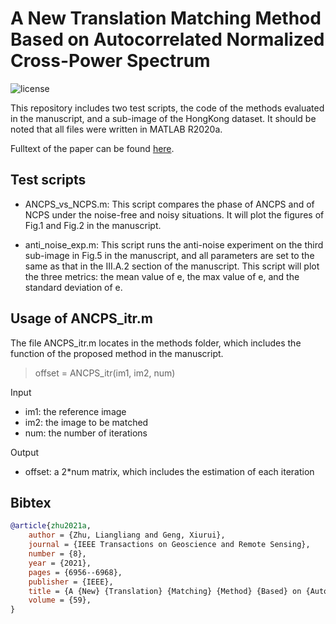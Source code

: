 # A New Translation Matching Method Based on Autocorrelated Normalized Cross-Power Spectrum

![license](https://img.shields.io/github/license/shinyypig/ancps)

This repository includes two test scripts, the code of the methods evaluated in the manuscript, and a sub-image of the HongKong dataset. It should be noted that all files were written in MATLAB R2020a.

Fulltext of the paper can be found [here](./ANCPS.pdf).

## Test scripts

- ANCPS_vs_NCPS.m: This script compares the phase of ANCPS and of NCPS under the noise-free and noisy situations. It will plot the figures of Fig.1 and Fig.2 in the manuscript.

- anti_noise_exp.m: This script runs the anti-noise experiment on the third sub-image in Fig.5 in the manuscript, and all parameters are set to the same as that in the III.A.2 section of the manuscript. This script will plot the three metrics: the mean value of e, the max value of e, and the standard deviation of e.

## Usage of ANCPS_itr.m

The file ANCPS_itr.m locates in the methods folder, which includes the function of the proposed method in the manuscript.

> offset = ANCPS_itr(im1, im2, num)

Input

- im1: the reference image
- im2: the image to be matched
- num: the number of iterations

Output

- offset: a 2\*num matrix, which includes the estimation of each iteration

## Bibtex

```bib
@article{zhu2021a,
	author = {Zhu, Liangliang and Geng, Xiurui},
	journal = {IEEE Transactions on Geoscience and Remote Sensing},
	number = {8},
	year = {2021},
	pages = {6956--6968},
	publisher = {IEEE},
	title = {A {New} {Translation} {Matching} {Method} {Based} on {Autocorrelated} {Normalized} {Cross}-{Power} {Spectrum}},
	volume = {59},
}
```
